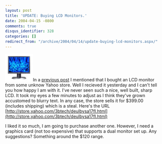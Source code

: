 ```yaml
---
layout: post
title: 'UPDATE: Buying LCD Monitors.'
date: 2004-04-15 -0800
comments: true
disqus_identifier: 328
categories: []
redirect_from: "/archive/2004/04/14/update-buying-lcd-monitors.aspx/"
---
```


![](/images/dellultrasharp.jpg)In a [previous
post](https://haacked.com/archive/2004/04/07/305.aspx "Previous Post")
I mentioned that I bought an LCD monitor from some unknow Yahoo store.
Well I recieved it yesterday and I can't tell you how happy I am with
it. I've never seen such a nice, well built, sharp LCD. It took my eyes
a few minutes to adjust as I think they've grown accustomed to blurry
text. In any case, the store sells it for \$399.00 (includes shipping)
which is a steal. Here's the URL
[http://store.yahoo.com/3btech/deulbysa17fl.html](http://store.yahoo.com/3btech/deulbysa17fl.html)

I liked it so much, I am going to purchase another one. However, I need
a graphics card (not too expensive) that supports a dual monitor set up.
Any suggestions? Something around the \$120 range.

